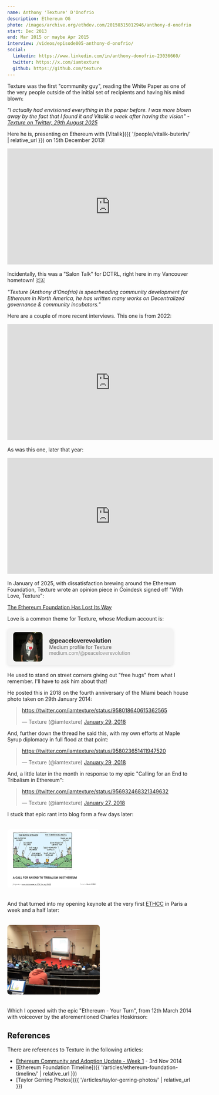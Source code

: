 ```yaml
---
name: Anthony 'Texture' D'Onofrio
description: Ethereum OG
photo: /images/archive.org/ethdev.com/20150315012946/anthony-d-onofrio.jpg
start: Dec 2013
end: Mar 2015 or maybe Apr 2015
interview: /videos/episode005-anthony-d-onofrio/
social:
  linkedin: https://www.linkedin.com/in/anthony-donofrio-23036660/
  twitter: https://x.com/iamtexture
  github: https://github.com/texture
---
```


Texture was the first "community guy", reading the White Paper as one of the very people outside of the initial set of recipients and having his mind blown:

*"I actually had envisioned everything in the paper before. I was more blown away by the fact that I found it and Vitalik a week after having the vision" - [Texture on Twitter, 29th August 2025](https://x.com/iamtexture/status/1961541627694219532)*

Here he is, presenting on Ethereum with [Vitalik]({{ '/people/vitalik-buterin/' | relative_url }}) on 15th December 2013!

<iframe width="560" height="315" src="https://www.youtube.com/embed/gqqv_xrnDJ0" title="Anthony D'Onofrio - Ethereum talk" frameborder="0" allowfullscreen></iframe>

Incidentally, this was a "Salon Talk" for DCTRL, right here in my Vancouver hometown! 🇨🇦

*"Texture (Anthony d'Onofrio) is spearheading community development for Ethereum in North America, he has written many works on Decentralized governance & community incubators."*

Here are a couple of more recent interviews.  This one is from 2022:

<iframe width="560" height="315" src="https://www.youtube.com/embed/-R4-mVvt2xo" title="Anthony D'Onofrio Interview 2022" frameborder="0" allowfullscreen></iframe>

As was this one, later that year:

<iframe width="560" height="315" src="https://www.youtube.com/embed/ExCdYXdAcT0" title="Anthony D'Onofrio Interview 2022 (later)" frameborder="0" allowfullscreen></iframe>

In January of 2025, with dissatisfaction brewing around the Ethereum Foundation, Texture wrote an opinion piece in Coindesk signed off "With Love, Texture":

<a href="https://www.coindesk.com/opinion/2025/01/21/the-ethereum-foundation-has-lost-its-way" target="_blank" rel="noopener">The Ethereum Foundation Has Lost Its Way</a>

Love is a common theme for Texture, whose Medium account is:

<div style="margin: 18px 0;">
  <a href="https://medium.com/@peaceloverevolution" target="_blank" rel="noopener" style="display: flex; align-items: center; text-decoration: none; background: #f3f3f3; border-radius: 8px; box-shadow: 0 2px 8px rgba(0,0,0,0.10); padding: 10px 16px; max-width: 420px;">
    <img src="/images/medium.com/2025.09.02/anthony-d-onofrio.jpg" alt="Anthony D'Onofrio Medium profile photo" style="height: 80px; width: 80px; object-fit: cover; border-radius: 8px; margin-right: 18px; background: #fff;" />
    <div style="color: #222;">
      <div style="font-weight: bold; font-size: 1.1em;">@peaceloverevolution</div>
      <div style="font-size: 0.97em; color: #555;">Medium profile for Texture</div>
      <div style="font-size: 0.93em; color: #888;">medium.com/@peaceloverevolution</div>
    </div>
  </a>
</div>

He used to stand on street corners giving out "free hugs" from what I remember.  I'll have to ask him about that!

He posted this in 2018 on the fourth anniversary of the Miami beach house photo taken on 29th January 2014:

<blockquote class="twitter-tweet"><p lang="en" dir="ltr"><a href="https://twitter.com/iamtexture/status/958018640615362565">https://twitter.com/iamtexture/status/958018640615362565</a></p>&mdash; Texture (@iamtexture) <a href="https://twitter.com/iamtexture/status/958018640615362565">January 29, 2018</a></blockquote>
<script async src="https://platform.twitter.com/widgets.js" charset="utf-8"></script>

And, further down the thread he said this, with my own efforts at Maple Syrup diplomacy in full flood at that point:

<blockquote class="twitter-tweet"><p lang="en" dir="ltr"><a href="https://twitter.com/iamtexture/status/958023651411947520">https://twitter.com/iamtexture/status/958023651411947520</a></p>&mdash; Texture (@iamtexture) <a href="https://twitter.com/iamtexture/status/958023651411947520">January 29, 2018</a></blockquote>
<script async src="https://platform.twitter.com/widgets.js" charset="utf-8"></script>

And, a little later in the month in response to my epic "Calling for an End to Tribalism in Ethereum":

<blockquote class="twitter-tweet"><p lang="en" dir="ltr"><a href="https://twitter.com/iamtexture/status/956932468321349632">https://twitter.com/iamtexture/status/956932468321349632</a></p>&mdash; Texture (@iamtexture) <a href="https://twitter.com/iamtexture/status/956932468321349632">January 27, 2018</a></blockquote>
<script async src="https://platform.twitter.com/widgets.js" charset="utf-8"></script>

I stuck that epic rant into blog form a few days later:

<a href="https://bobsummerwill.com/2018/03/01/a-call-for-an-end-to-tribalism-in-ethereum/" target="_blank" rel="noopener">
  <img src="/images/bobsummerwill.com/2025.09.03/2018.03.01_a-call-for-an-end-to-tribalism-in-ethereum-screenshot.png" alt="A Call for an End to Tribalism in Ethereum blog post screenshot" style="width: 50%; border-radius: 8px; margin: 18px 0;" />
</a>

And that turned into my opening keynote at the very first [ETHCC](https://ethcc.io) in Paris a week and a half later:

<a href="https://bobsummerwill.com/2018/03/08/ethereum-community-conference-2018/" target="_blank" rel="noopener">
  <img src="/images/bobsummerwill.com/2025.09.03/2018.03.08_ethereum-community-conference-2018-screenshot.jpg" alt="Ethereum Community Conference 2018 - Day 1" style="width: 50%; border-radius: 8px; margin: 18px 0;" />
</a>

Which I opened with the epic "Ethereum - Your Turn", from 12th March 2014 with voiceover by the aforementioned Charles Hoskinson:





## References

There are references to Texture in the following articles:

- [Ethereum Community and Adoption Update - Week 1](https://blog.ethereum.org/2014/11/03/stephans-ethereum-community-adoption-update-week-1#meetups) - 3rd Nov 2014
- [Ethereum Foundation Timeline]({{ '/articles/ethereum-foundation-timeline/' | relative_url }})
- [Taylor Gerring Photos]({{ '/articles/taylor-gerring-photos/' | relative_url }})
